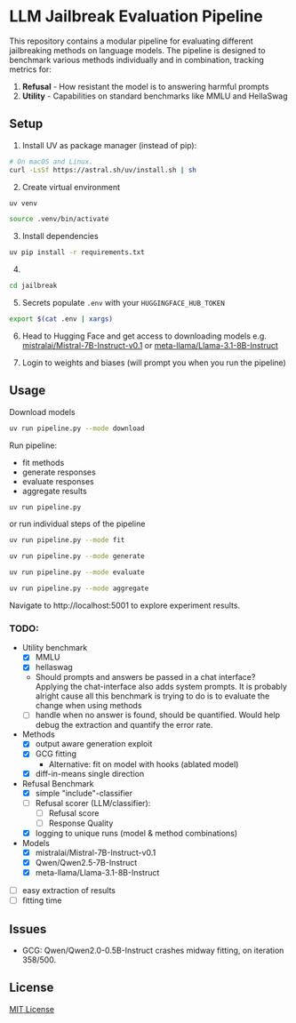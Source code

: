 # LLM Jailbreak Evaluation Pipeline

This repository contains a modular pipeline for evaluating different jailbreaking methods on language models. The pipeline is designed to benchmark various methods individually and in combination, tracking metrics for:

1. **Refusal** - How resistant the model is to answering harmful prompts
2. **Utility** - Capabilities on standard benchmarks like MMLU and HellaSwag
<!-- 3. **Cost** - Computational expense in both fitting and inference time -->

## Setup

1. Install UV as package manager (instead of pip):
```sh
# On macOS and Linux.
curl -LsSf https://astral.sh/uv/install.sh | sh
```

2. Create virtual environment
```sh
uv venv
```

```sh
source .venv/bin/activate
```

3. Install dependencies
```sh
uv pip install -r requirements.txt
```

4. 
```sh
cd jailbreak
```

<!-- 5. Set up MLflow tracking:
```sh
mlflow server --backend-store-uri sqlite:///mlflow.db --default-artifact-root ./mlruns
``` -->
5. Secrets
populate `.env` with your `HUGGINGFACE_HUB_TOKEN`
```sh
export $(cat .env | xargs)
```
6. Head to Hugging Face and get access to downloading models
e.g. [mistralai/Mistral-7B-Instruct-v0.1](https://huggingface.co/mistralai/Mistral-7B-Instruct-v0.1) or [meta-llama/Llama-3.1-8B-Instruct](https://huggingface.co/meta-llama/Llama-3.1-8B-Instruct)

7. Login to weights and biases (will prompt you when you run the pipeline)

## Usage
Download models
```sh
uv run pipeline.py --mode download 
```
Run pipeline:
- fit methods
- generate responses
- evaluate responses
- aggregate results

```sh
uv run pipeline.py
```

or run individual steps of the pipeline

```sh
uv run pipeline.py --mode fit

uv run pipeline.py --mode generate

uv run pipeline.py --mode evaluate 

uv run pipeline.py --mode aggregate 
```

<!-- ## Visualization -->

<!-- ### MLflow Tracking UI

Results are tracked in MLflow and can be viewed through the MLflow UI:

```bash
mlflow ui --port 5001
``` -->

Navigate to http://localhost:5001 to explore experiment results. 

### TODO:
- Utility benchmark
    - [x] MMLU
    - [x] hellaswag
    - Should prompts and answers be passed in a chat interface? Applying the chat-interface also adds system prompts. It is probably alright cause all this benchmark is trying to do is to evaluate the change when using methods
    - [ ] handle when no answer is found, should be quantified. Would help debug the extraction and quantify the error rate. 
- Methods
    - [x] output aware generation exploit
    - [x] GCG fitting
        - Alternative: fit on model with hooks (ablated model)
    - [x] diff-in-means single direction
- Refusal Benchmark 
    - [x] simple "include"-classifier
    - [ ] Refusal scorer (LLM/classifier):
        - [ ] Refusal score
        - [ ] Response Quality
    - [x] logging to unique runs (model & method combinations)
- Models
    - [x] mistralai/Mistral-7B-Instruct-v0.1
    - [x] Qwen/Qwen2.5-7B-Instruct
    - [x] meta-llama/Llama-3.1-8B-Instruct

- [ ] easy extraction of results
- [ ] fitting time

## Issues
- GCG: Qwen/Qwen2.0-0.5B-Instruct crashes midway fitting, on iteration 358/500. 

## License

[MIT License](LICENSE)

